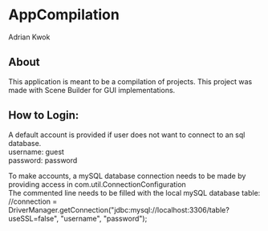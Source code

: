 # AppCompilation  
Adrian Kwok  

## About  
This application is meant to be a compilation of projects. This project was made with Scene Builder for GUI implementations.  

## How to Login:  
A default account is provided if user does not want to connect to an sql database.  
username: guest  
password: password  

To make accounts, a mySQL database connection needs to be made by providing access in com.util.ConnectionConfiguration  
The commented line needs to be filled with the local mySQL database table:  
//connection = DriverManager.getConnection("jdbc:mysql://localhost:3306/table?useSSL=false", "username", "password");  

